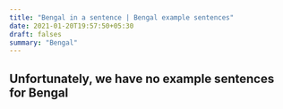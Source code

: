 ```yaml
---
title: "Bengal in a sentence | Bengal example sentences"
date: 2021-01-20T19:57:50+05:30
draft: falses
summary: "Bengal"
---
```

## Unfortunately, we have no example sentences for Bengal                 

